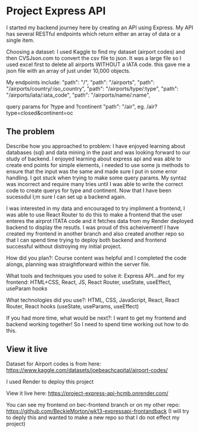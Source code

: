 # Project Express API

I started my backend journey here by creating an API using Express. My API has several  RESTful endpoints which return either an array of data or a single item.

Choosing a dataset: I used Kaggle to find my dataset (airport codes) and then CVSJson.com to convert the csv file to json. It was a large file so I used excel first to delete all airports WITHOUT a IATA code. this gave me a json file with an array of just under 10,000 objects.

My endpoints include:
"path": "/",
"path": "/airports",
"path": "/airports/country/:iso_country",
"path": "/airports/type/:type",
"path": "/airports/iata/:iata_code",
"path": "/airports/name/:name",
  
query params for ?type and ?continent
"path": "/air", eg. /air?type=closed&continent=oc

## The problem

Describe how you approached to problem: I have enjoyed learning about databases (sql) and data mining in the past and was looking forward to our study of backend. I enjoyed learning about express api and was able to create end points for simple elements, i needed to use some js methods to ensure that the input was the same and made sure I put in some error handling. I got stuck when trying to make some query params. My syntaz was incorrect and require many tries until I was able to write the correct code to create querys for type and continent. Now that I have been sucessdul I;m sure I can set up a backend again.

I was interested in my data and encouraged to try impliment a frontend, I was able to use React Router to do this to make a frontend that the user enteres the airprot ITATA code and it fetches data from my Render deployed backend to display the resutls. I was proud of this acheivement! I have created my frontend in another branch and also created another repo so that I can spend time trying to deploy both backend and frontend successful without distroying my initial project.

How did you plan?: Course content was helpful and I completed the code alongs, planning was straightforward within the server file.

What tools and techniques you used to solve it: Express API...and for my frontend: HTML+CSS, React, JS, React Router, useState, useEffect, useParam hooks

What technologies did you use?: HTML, CSS, JavaScript, React, React Router, React hooks (useState, useParams, useEffect)

If you had more time, what would be next?: I want to get my frontend and backend working together! So I need to spend time working out how to do this.

## View it live

Dataset for Airport codes is from here: https://www.kaggle.com/datasets/joebeachcapital/airport-codes/

I used Render to deploy this project

View it live here: https://project-express-api-hcmb.onrender.com/

You can see my frontend on bec-frontend branch or on my other repo: https://github.com/BeckieMorton/wk13-expressapi-frontandback (I will try to deply this and wanted to make a new repo so that I do not effect my project)
